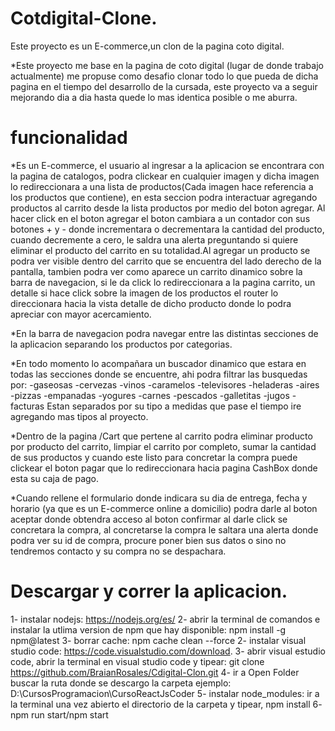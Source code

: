 # Cotdigital-Clone.

Este proyecto es un E-commerce,un clon de la pagina coto digital.

\*Este proyecto me base en la pagina de coto digital (lugar de donde trabajo actualmente) me propuse como desafio clonar todo lo que
pueda de dicha pagina en el tiempo del desarrollo de la cursada, este proyecto va a seguir mejorando dia a dia hasta quede
lo mas identica posible o me aburra.

# funcionalidad

\*Es un E-commerce, el usuario al ingresar a la aplicacion se encontrara con la pagina de catalogos, podra clickear en cualquier imagen
y dicha imagen lo redireccionara a una lista de productos(Cada imagen hace referencia a los productos que contiene), en esta seccion podra interactuar agregando productos al carrito desde la lista productos por medio del boton agregar. Al hacer click en el boton agregar el boton cambiara a un contador con sus botones + y - donde incrementara o decrementara la cantidad del producto, cuando decremente a cero, le saldra una alerta preguntando si quiere eliminar el producto del carrito en su totalidad.Al agregar un producto se podra ver visible dentro del carrito que se encuentra del lado derecho de la pantalla, tambien podra ver como aparece un carrito dinamico sobre la barra de navegacion, si le da click lo redireccionara a la pagina carrito, un detalle si hace click sobre la imagen de los productos el router lo direccionara hacia la vista detalle de dicho producto donde lo podra apreciar con mayor acercamiento.

\*En la barra de navegacion podra navegar entre las distintas secciones de la aplicacion separando los productos por categorias.

\*En todo momento lo acompañara un buscador dinamico que estara en todas las secciones donde se encuentre, ahi podra filtrar las busquedas por:
-gaseosas
-cervezas
-vinos
-caramelos
-televisores
-heladeras
-aires
-pizzas
-empanadas
-yogures
-carnes
-pescados
-galletitas
-jugos
-facturas
Estan separados por su tipo a medidas que pase el tiempo ire agregando mas tipos al proyecto.

\*Dentro de la pagina /Cart que pertene al carrito podra eliminar producto por producto del carrito, limpiar el carrito por completo, sumar la cantidad de sus productos y cuando este listo para concretar la compra puede clickear el boton pagar que lo redireccionara hacia pagina
CashBox donde esta su caja de pago.

\*Cuando rellene el formulario donde indicara su dia de entrega, fecha y horario (ya que es un E-commerce online a domicilio) podra darle al boton aceptar donde obtendra acceso al boton confirmar al darle click se concretara la compra, al concretarse la compra le saltara una alerta donde podra ver su id de compra, procure poner bien sus datos o sino no tendremos contacto y su compra no se despachara.

# Descargar y correr la aplicacion.

1- instalar nodejs: https://nodejs.org/es/
2- abrir la terminal de comandos e instalar la utlima version de npm que hay disponible:
	npm install -g npm@latest
3- borrar cache: npm cache clean --force
2- instalar visual studio code: https://code.visualstudio.com/download.
3- abrir visual estudio code, abrir la terminal en visual studio code y tipear: 
    git clone https://github.com/BraianRosales/Cdigital-Clon.git
4- ir a Open Folder buscar la ruta donde se descargo la carpeta ejemplo: D:\CursosProgramacion\CursoReactJsCoder
5- instalar node_modules: ir a la terminal una vez abierto el directorio de la carpeta y tipear, npm install
6- npm run start/npm start
